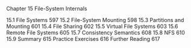 

Chapter 15 File-System Internals

15.1 File Systems 597
15.2 File-System Mounting 598
15.3 
Partitions and Mounting 601
15.4 File Sharing 602
15.5 Virtual File Systems 603
15.6 Remote File Systems 605
15.7 Consistency Semantics 608
15.8 NFS 610
15.9 Summary 615
Practice Exercises 616
Further Reading 617